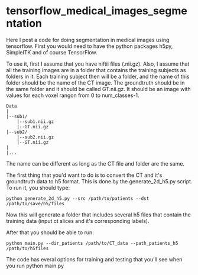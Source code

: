 # tensorflow_medical_images_segmentation
Here I post a code for doing segmentation in medical images using tensorflow.
First you would need to have the python packages h5py, SimpleITK and of course TensorFlow.

To use it, first I assume that you have niftii files (.nii.gz). Also, I assume that all the training images are in a folder that contains the training subjects as folders in it. Each training subject then will be a folder, and the name of this folder should be the name of the CT image. The groundtruth should be in the same folder and it should be called GT.nii.gz. It should be an image with values for each voxel rangon from 0 to num_classes-1.
```
Data
|
|--sub1/
    |--sub1.nii.gz
    |--GT.nii.gz
|--sub2/
    |--sub2.nii.gz
    |--GT.nii.gz
|
|...
```

The name can be different as long as the CT file and folder are the same.

The first thing that you'd want to do is to convert the CT and it's groundtruth data to h5 format. This is done by the generate_2d_h5.py script. To run it, you should type:

    python generate_2d_h5.py --src /path/to/patients --dst /path/to/save/h5/files

Now this will generate a folder that includes several h5 files that contain the training data (input ct slices and it's corresponding labels).

After that you should be able to run:

    python main.py --dir_patients /path/to/CT_data --path_patients_h5 /path/to/h5files
    
The code has everal options for training and testing that you'll see when you run python main.py
    




